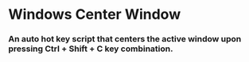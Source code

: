 # Windows Center Window

### An auto hot key script that centers the active window upon pressing Ctrl + Shift + C key combination.
